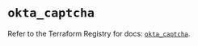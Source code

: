# `okta_captcha`

Refer to the Terraform Registry for docs: [`okta_captcha`](https://registry.terraform.io/providers/okta/okta/4.16.0/docs/resources/captcha).
